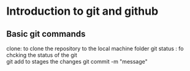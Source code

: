 # Introduction to git and github 

## Basic git commands
clone: to clone the repository to the local machine folder
git status : fo chcking the status of the git  
git add to stages the changes
git commit -m "message"